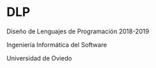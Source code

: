 # DLP
Diseño de Lenguajes de Programación 2018-2019

Ingeniería Informática del Software

Universidad de Oviedo
